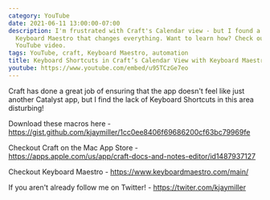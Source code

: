 ```yaml
---
category: YouTube
date: 2021-06-11 13:00:00-07:00
description: I'm frustrated with Craft's Calendar view - but I found a hack using
  Keyboard Maestro that changes everything. Want to learn how? Check out my latest
  YouTube video.
tags: YouTube, craft, Keyboard Maestro, automation
title: Keyboard Shortcuts in Craft’s Calendar View with Keyboard Maestro
youtube: https://www.youtube.com/embed/u95TCzGe7eo
---
```


Craft has done a great job of ensuring that the app doesn't feel like just another Catalyst app, but I find the lack of Keyboard Shortcuts in this area disturbing!

Download these macros here - https://gist.github.com/kjaymiller/1cc0ee8406f69686200cf63bc79969fe

Checkout Craft on the Mac App Store - https://apps.apple.com/us/app/craft-docs-and-notes-editor/id1487937127

Checkout Keyboard Maestro - https://www.keyboardmaestro.com/main/

If you aren't already follow me on Twitter! - https://twiter.com/kjaymiller
